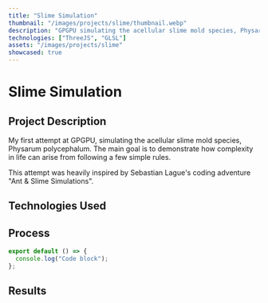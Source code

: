```yaml
---
title: "Slime Simulation"
thumbnail: "/images/projects/slime/thumbnail.webp"
description: "GPGPU simulating the acellular slime mold species, Physarum polycephalum. It demonstrates how complexity in life can arise from following a few simple rules."
technologies: ["ThreeJS", "GLSL"]
assets: "/images/projects/slime"
showcased: true
---
```


# Slime Simulation

## Project Description

My first attempt at GPGPU, simulating the acellular slime mold species, Physarum polycephalum. The main goal is to demonstrate how complexity in life can arise from following a few simple rules.

This attempt was heavily inspired by Sebastian Lague's coding adventure "Ant & Slime Simulations".
<youtube-embed src="https://www.youtube.com/embed/X-iSQQgOd1A" title="Coding Adventure: Ant and Slime Simulations"></youtube-embed>

## Technologies Used

<BlogTechnologies :tags="technologies"></BlogTechnologies>

## Process

```js [file.js]{4-6,7}
export default () => {
  console.log("Code block");
};
```

## Results
